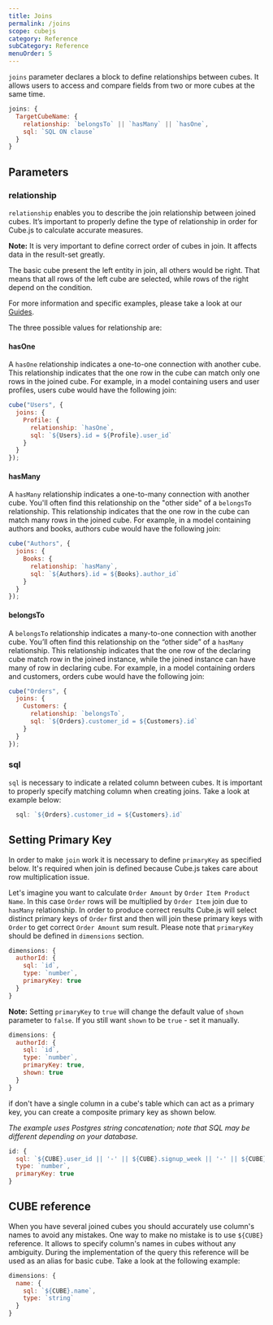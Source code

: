 ```yaml
---
title: Joins
permalink: /joins
scope: cubejs
category: Reference
subCategory: Reference
menuOrder: 5
---
```


`joins` parameter declares a block to define relationships between cubes.
It allows users to access and compare fields from two or more cubes at the same time.

```javascript
joins: {
  TargetCubeName: {
    relationship: `belongsTo` || `hasMany` || `hasOne`,
    sql: `SQL ON clause`
  }
}
```

## Parameters

### relationship

`relationship` enables you to describe the join relationship between joined cubes.
It’s important to properly define the type of relationship in order for Cube.js
to calculate accurate measures.

<div class="block help-block">
  <p><b>Note:</b> It is very important to define correct order of cubes in join. It affects data in the result-set greatly.</p>
  <p>The basic cube present the left entity in join, all others would be right. That means that all rows of the left cube are selected, while rows of the right depend on the condition.</p>
  <p>For more information and specific examples, please take a look at our <a href="direction-of-joins">Guides</a>.</p>
</div>


The three possible values for relationship are:

#### hasOne

A `hasOne` relationship indicates a one-to-one connection with another cube. This relationship
indicates that the one row in the cube can match only one rows in the joined cube. For example,
in a model containing users and user profiles, users cube would have the following join:

```javascript
cube("Users", {
  joins: {
    Profile: {
      relationship: `hasOne`,
      sql: `${Users}.id = ${Profile}.user_id`
    }
  }
});
```

#### hasMany

A `hasMany` relationship indicates a one-to-many connection with another cube.
You'll often find this relationship on the "other side" of a `belongsTo`
relationship. This relationship indicates that the one row in the cube can match many rows in the joined cube.
For example, in a model containing authors and books, authors cube would have the following join:

```javascript
cube("Authors", {
  joins: {
    Books: {
      relationship: `hasMany`,
      sql: `${Authors}.id = ${Books}.author_id`
    }
  }
});
```

#### belongsTo

A `belongsTo` relationship indicates a many-to-one connection with another cube. You’ll often find
this relationship on the “other side” of a `hasMany` relationship. This relationship indicates that
the one row of the declaring cube match row in the joined instance, while the joined instance can
have many of row in declaring cube. For example, in a model containing orders and customers, orders cube would
have the following join:

```javascript
cube("Orders", {
  joins: {
    Customers: {
      relationship: `belongsTo`,
      sql: `${Orders}.customer_id = ${Customers}.id`
    }
  }
});
```

### sql

`sql` is necessary to indicate a related column between cubes. It is important to properly specify
matching column when creating joins. Take a look at example below:
```javascript
  sql: `${Orders}.customer_id = ${Customers}.id`
```

## Setting Primary Key

In order to make `join` work it is necessary to define `primaryKey` as specified below.
It's required when join is defined because Cube.js takes care about row multiplication issue.

Let's imagine you want to calculate `Order Amount` by `Order Item Product Name`.
In this case `Order` rows will be multiplied by `Order Item` join due to `hasMany` relationship.
In order to produce correct results Cube.js will select distinct primary keys of `Order` first and then will join these primary keys with `Order` to get correct `Order Amount` sum result.
Please note that `primaryKey` should be defined in `dimensions` section.

```javascript
dimensions: {
  authorId: {
    sql: `id`,
    type: `number`,
    primaryKey: true
  }
}
```
<div class="block help-block">
  <p>
    <b>Note:</b>
    Setting <code>primaryKey</code> to <code>true</code> will change the default value of <code>shown</code>
    parameter to <code>false</code>. If you still want <code>shown</code> to be <code>true</code> - set it manually.
  </p>
</div>

```javascript
dimensions: {
  authorId: {
    sql: `id`,
    type: `number`,
    primaryKey: true,
    shown: true
  }
}
```

if don't have a single column in a cube's table which can act as a primary key,
you can create a composite primary key as shown below.

_The example uses Postgres string concatenation; note that SQL may be
different depending on your database._

```javascript
id: {
  sql: `${CUBE}.user_id || '-' || ${CUBE}.signup_week || '-' || ${CUBE}.activity_week`,
  type: `number`,
  primaryKey: true
}
```

## CUBE reference

When you have several joined cubes you should accurately use column's names to avoid any mistakes. One way to make no mistake is to use `${CUBE}` reference. It allows to specify column's names in cubes without any ambiguity. During the implementation of the query this reference will be used as an alias for basic cube. Take a look at the following example:

```javascript
dimensions: {
  name: {
    sql: `${CUBE}.name`,
    type: `string`
  }
}
```

